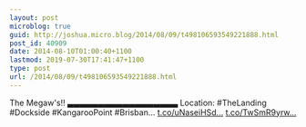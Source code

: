 ```yaml
---
layout: post
microblog: true
guid: http://joshua.micro.blog/2014/08/09/t498106593549221888.html
post_id: 40909
date: 2014-08-10T01:00:40+1100
lastmod: 2019-07-30T17:41:47+1100
type: post
url: /2014/08/09/t498106593549221888.html
---
```

The Megaw's!! ▃▃▃▃▃▃▃▃▃▃▃▃▃▃▃▃▃▃
Location: #TheLanding #Dockside #KangarooPoint #Brisban... [t.co/uNaseiHSd...](http://t.co/uNaseiHSdY) [t.co/TwSmR9yrw...](http://t.co/TwSmR9yrwY)
